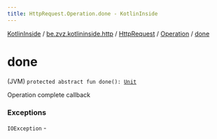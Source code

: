 ```yaml
---
title: HttpRequest.Operation.done - KotlinInside
---
```


[KotlinInside](../../../index.html) / [be.zvz.kotlininside.http](../../index.html) / [HttpRequest](../index.html) / [Operation](index.html) / [done](./done.html)

# done

(JVM) `protected abstract fun done(): `[`Unit`](https://kotlinlang.org/api/latest/jvm/stdlib/kotlin/-unit/index.html)

Operation complete callback

### Exceptions

`IOException` - 